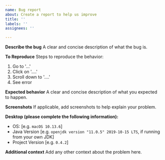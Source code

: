 ```yaml
---
name: Bug report
about: Create a report to help us improve
title: ''
labels: ''
assignees: ''

---
```


**Describe the bug**
A clear and concise description of what the bug is.

**To Reproduce**
Steps to reproduce the behavior:
1. Go to '...'
2. Click on '....'
3. Scroll down to '....'
4. See error

**Expected behavior**
A clear and concise description of what you expected to happen.

**Screenshots**
If applicable, add screenshots to help explain your problem.

**Desktop (please complete the following information):**
 - OS: [e.g. `macOS 10.13.6`]
 - Java Version [e.g. `openjdk version "11.0.5" 2019-10-15 LTS`, if running from your own JDK]
 - Project Version [e.g. `0.4.2`]

**Additional context**
Add any other context about the problem here.

